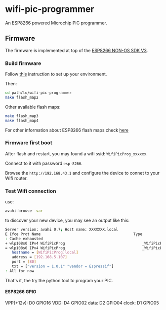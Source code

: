 # wifi-pic-programmer

An ESP8266 powered Microchip PIC programmer.


## Firmware

The firmware is implemented at top of the [ESP8266 NON-OS SDK V3](
https://github.com/espressif/ESP8266_NONOS_SDK).

### Build firmware

Follow [this](https://github.com/easyqiot/esp-env) instruction to set up your 
environment.

Then:

```bash
cd path/to/wifi-pic-programmer
make flash_map2 
```

Other available flash maps:

```bash
make flash_map3 
make flash_map4 
```

For other information about ESP8266 flash maps check
[here](https://github.com/espressif/esptool#flash-modes)

### Firmware first boot

After flash and restart, you may found a wifi ssid: `WifiPicProg_xxxxxx`.

Connect to it with password `esp-8266`.

Browse the `http://192.168.43.1` and configure the device to connet to your
Wifi router.

### Test Wifi connection

use:

```bash
avahi-browse -var
```

to discover your new device, you may see an output like this:

```bash
Server version: avahi 0.7; Host name: XXXXXXX.local
E Ifce Prot Name                                          Type                 Domain
: Cache exhausted
+ wlp108s0 IPv4 WifiPicProg                                   _WifiPicProgServer._tcp local
= wlp108s0 IPv4 WifiPicProg                                   _WifiPicProgServer._tcp local
   hostname = [WifiPicProg.local]
   address = [192.168.5.107]
   port = [80]
   txt = ["version = 1.0.1" "vendor = Espressif"]
: All for now
```

That's it, the try the python tool to program your PIC.


#### ESP8266 GPIO

VPP(+12v):  D0   GPIO16 
VDD:        D4   GPIO02
data:       D2   GPIO04
clock:      D1   GPIO05

